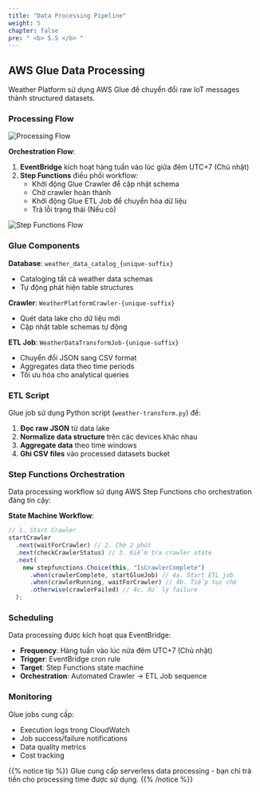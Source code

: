 ```yaml
---
title: "Data Processing Pipeline"
weight: 5
chapter: false
pre: " <b> 5.5 </b> "
---
```


## AWS Glue Data Processing

Weather Platform sử dụng AWS Glue để chuyển đổi raw IoT messages thành structured datasets.

### Processing Flow

![Processing Flow](/images/5-amplifyConfiguration/5.5-data-processing/glue-flow.jpg)

**Orchestration Flow**:

1. **EventBridge** kích hoạt hàng tuần vào lúc giữa đêm UTC+7 (Chủ nhật)
2. **Step Functions** điều phối workflow:
   - Khởi động Glue Crawler để cập nhật schema
   - Chờ crawler hoàn thành
   - Khởi động Glue ETL Job để chuyển hóa dữ liệu
   - Trả lỗi trạng thái (Nếu có)

![Step Functions Flow](/images/5-amplifyConfiguration/5.5-data-processing/stepfunctions_graph.png)

### Glue Components

**Database**: `weather_data_catalog_{unique-suffix}`

- Cataloging tất cả weather data schemas
- Tự động phát hiện table structures

**Crawler**: `WeatherPlatformCrawler-{unique-suffix}`

- Quét data lake cho dữ liệu mới
- Cập nhật table schemas tự động

**ETL Job**: `WeatherDataTransformJob-{unique-suffix}`

- Chuyển đổi JSON sang CSV format
- Aggregates data theo time periods
- Tối ưu hóa cho analytical queries

### ETL Script

Glue job sử dụng Python script (`weather-transform.py`) để:

1. **Đọc raw JSON** từ data lake
2. **Normalize data structure** trên các devices khác nhau
3. **Aggregate data** theo time windows
4. **Ghi CSV files** vào processed datasets bucket

### Step Functions Orchestration

Data processing workflow sử dụng AWS Step Functions cho orchestration đáng tin cậy:

**State Machine Workflow**:

```typescript
// 1. Start Crawler
startCrawler
  .next(waitForCrawler) // 2. Chờ 2 phút
  .next(checkCrawlerStatus) // 3. Kiểm tra crawler state
  .next(
    new stepfunctions.Choice(this, "IsCrawlerComplete")
      .when(crawlerComplete, startGlueJob) // 4a. Start ETL job
      .when(crawlerRunning, waitForCrawler) // 4b. Tiếp tục chờ
      .otherwise(crawlerFailed) // 4c. Xử lý failure
  );
```

### Scheduling

Data processing được kích hoạt qua EventBridge:

- **Frequency**: Hàng tuần vào lúc nửa đêm UTC+7 (Chủ nhật)
- **Trigger**: EventBridge cron rule
- **Target**: Step Functions state machine
- **Orchestration**: Automated Crawler → ETL Job sequence

### Monitoring

Glue jobs cung cấp:

- Execution logs trong CloudWatch
- Job success/failure notifications
- Data quality metrics
- Cost tracking

{{% notice tip %}}
Glue cung cấp serverless data processing - bạn chỉ trả tiền cho processing time được sử dụng.
{{% /notice %}}
